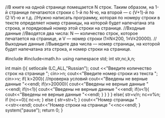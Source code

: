 //В книге на одной странице помещается N строк. Таким образом, на 1-й странице печатаются строки с 1-й по N-ю, на второй — с (V+1)-й по (2∙V)-ю и т.д. 
//Нужно написать программу, которая по номеру строки в тексте определяет номер страницы, на которой будет напечатана эта строка, и порядковый номер этой строки на странице.
//Входные данные
//Вводятся два числа: N — количество строк, которое печатается на странице, и V — номер строки (1≤N≤200, 1≤V≤20000).
//Выходные данные
//Выведите два числа — номер страницы, на которой будет напечатана эта строка, и номер строки на странице.

#include <iostream>
#include<math.h>
using namespace std;
int str,nc,k,n;						


int main (){
	setlocale (LC_ALL,"Russian");
	cout <<"Введите количество строк на странице ";
	cin>>n;
	cout<<"Введите номер строки из текста ";
	cin>>v;
	if( k>200){								//проверка условий
		cout<<"Введены не верные данные  "<<endl;
		if(v>20000){
			cout<<"Введены не верные данные  "<<endl;
			if(n<1){
				cout<<"Введены не верные данные  "<<endl;
				if(v<1){
					cout<<"Введены не верные данные  "<<endl;
				}
			}
		}
	}
	else{
		str=v/n;
		nc=v%n;
		if (nc==0){
			nc=n;
		}
		else {
			str=str+1;
		}
		cout<<"Номер страницы "<<str<<endl;
		cout<<"Номер строки на странице "<<nc<<endl;
	}
	system("pause");
	return 0;
}
